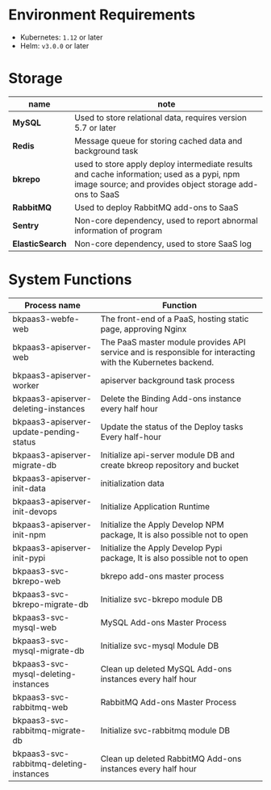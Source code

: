  # Environment Requirements 
 * Kubernetes: `1.12` or later 
 * Helm: `v3.0.0` or later 

 # Storage 
 | name | note | 
 |-------------------|------------------------| 
 | **MySQL** | Used to store relational data, requires version 5.7 or later| 
 | **Redis** | Message queue for storing cached data and background task| 
 | **bkrepo** | used to store apply deploy intermediate results and cache information; used as a pypi, npm image source; and provides object storage add-ons to SaaS| 
 | **RabbitMQ** | Used to deploy RabbitMQ add-ons to SaaS| 
 | **Sentry** | Non-core dependency, used to report abnormal information of program| 
 | **ElasticSearch** | Non-core dependency, used to store SaaS log| 

 # System Functions 

 | Process name | Function | 
 |-------------------|------------------------| 
 | bkpaas3-webfe-web | The front-end of a PaaS, hosting static page, approving Nginx| 
 | bkpaas3-apiserver-web |The PaaS master module provides API service and is responsible for interacting with the Kubernetes backend.| 
 | bkpaas3-apiserver-worker |apiserver background task process| 
 | bkpaas3-apiserver-deleting-instances |Delete the Binding Add-ons instance every half hour| 
 | bkpaas3-apiserver-update-pending-status |Update the status of the Deploy tasks Every half-hour 
 | bkpaas3-apiserver-migrate-db |Initialize api-server module DB and create bkreop repository and bucket| 
 | bkpaas3-apiserver-init-data |initialization data| 
 | bkpaas3-apiserver-init-devops |Initialize Application Runtime| 
 | bkpaas3-apiserver-init-npm |Initialize the Apply Develop NPM package, It is also possible not to open| 
 | bkpaas3-apiserver-init-pypi |Initialize the Apply Develop Pypi package, It is also possible not to open|
 | bkpaas3-svc-bkrepo-web |bkrepo add-ons master process| 
 | bkpaas3-svc-bkrepo-migrate-db |Initialize svc-bkrepo module DB| 
 | bkpaas3-svc-mysql-web |MySQL Add-ons Master Process 
 | bkpaas3-svc-mysql-migrate-db |Initialize svc-mysql Module DB| 
 | bkpaas3-svc-mysql-deleting-instances |Clean up deleted MySQL Add-ons instances every half hour| 
 | bkpaas3-svc-rabbitmq-web |RabbitMQ Add-ons Master Process| 
 | bkpaas3-svc-rabbitmq-migrate-db |Initialize svc-rabbitmq module DB| 
 | bkpaas3-svc-rabbitmq-deleting-instances | Clean up deleted RabbitMQ Add-ons instances every half hour|. 